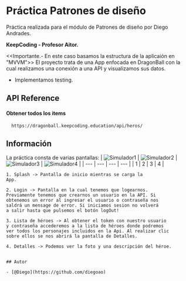
# Práctica Patrones de diseño

Práctica realizada para el módulo de Patrones de diseño por Diego Andrades.

**KeepCoding - Profesor Aitor.**

<<Importante.- En este caso basamos la estructura de la aplicaión en "MVVM">>
El proyecto trata de una App enfocada en DragonBall con la cual realizamos una conexión a una API y visualizamos sus datos.
- Implementamos testing.





## API Reference

#### Obtener todos los items

```http
  https://dragonball.keepcoding.education/api/heros/
```

## Información

La práctica consta de varias pantallas:
| ![Simulador1](https://github.com/diegoao/AppPatronesDiego/blob/main/AppPatronesDiego/appCaptures/Splash.png) | ![Simulador2](https://github.com/diegoao/AppPatronesDiego/blob/main/AppPatronesDiego/appCaptures/Login.png) | ![Simulador3](https://github.com/diegoao/AppPatronesDiego/blob/main/AppPatronesDiego/appCaptures/Heroes.png) | ![Simulador4](https://github.com/diegoao/AppPatronesDiego/blob/main/AppPatronesDiego/appCaptures/Detail.png) |
| --- | --- | --- | --- | 
| 1 | 2 | 3 | 4 | 

```
1. Splash -> Pantalla de inicio mientras se carga la
App.
```
```
2. Login -> Pantalla en la cual tenemos que logearnos.
Previamente tenemos que crearnos un usuario en la API. Si
obtenemos un error al ingresar el usuario o contraseña nos
saldrá un mensage de error. Si iniciamos sesion no volverá
a salir hasta que pulsemos el botón logOut!
```
```
3. Lista de héroes -> Al obtener el token con nuestro usuario
y contraseña accederemos a la lista de héroes donde podremos
ver todos los personajes incluidos en la Api. Al realizar clic
sobre ellos se nos abrirá la pantalla de Detalles.
```
```
4. Detalles -> Podemos ver la foto y una descripción del héroe.
```
```

## Autor

- [@Diego](https://github.com/diegoao)
